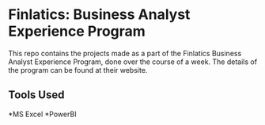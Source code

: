 # Finlatics: Business Analyst Experience Program
This repo contains the projects made as a part of the Finlatics Business Analyst Experience Program, done over the course of a week. The details of the program can be found at their website.
## Tools Used
*MS Excel
*PowerBI
